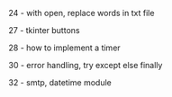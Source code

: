 24 - with open, replace words in txt file

27 - tkinter buttons

28 - how to implement a timer

30 - error handling, try except else finally

32 - smtp, datetime module